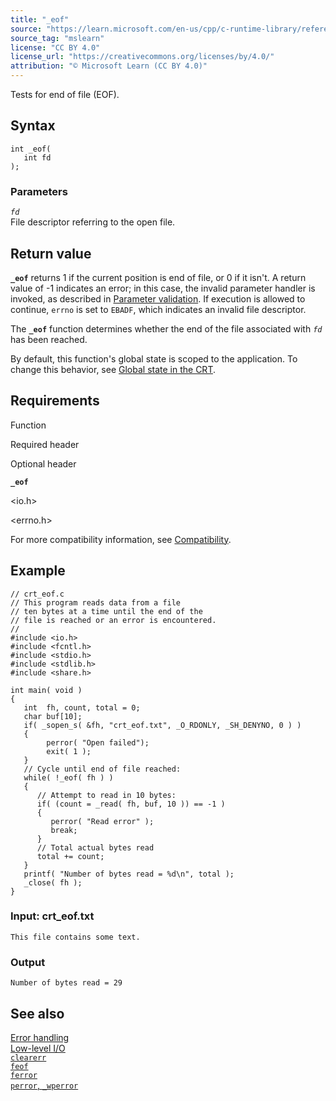 ```yaml
---
title: "_eof"
source: "https://learn.microsoft.com/en-us/cpp/c-runtime-library/reference/eof?view=msvc-170"
source_tag: "mslearn"
license: "CC BY 4.0"
license_url: "https://creativecommons.org/licenses/by/4.0/"
attribution: "© Microsoft Learn (CC BY 4.0)"
---
```

Tests for end of file (EOF).

## Syntax

```
int _eof(
   int fd
);
```

### Parameters

_`fd`_  
File descriptor referring to the open file.

## Return value

**`_eof`** returns 1 if the current position is end of file, or 0 if it isn't. A return value of -1 indicates an error; in this case, the invalid parameter handler is invoked, as described in [Parameter validation](https://learn.microsoft.com/en-us/cpp/c-runtime-library/parameter-validation?view=msvc-170). If execution is allowed to continue, `errno` is set to `EBADF`, which indicates an invalid file descriptor.

The **`_eof`** function determines whether the end of the file associated with _`fd`_ has been reached.

By default, this function's global state is scoped to the application. To change this behavior, see [Global state in the CRT](https://learn.microsoft.com/en-us/cpp/c-runtime-library/global-state?view=msvc-170).

## Requirements

Function

Required header

Optional header

**`_eof`**

<io.h>

<errno.h>

For more compatibility information, see [Compatibility](https://learn.microsoft.com/en-us/cpp/c-runtime-library/compatibility?view=msvc-170).

## Example

```
// crt_eof.c
// This program reads data from a file
// ten bytes at a time until the end of the
// file is reached or an error is encountered.
//
#include <io.h>
#include <fcntl.h>
#include <stdio.h>
#include <stdlib.h>
#include <share.h>

int main( void )
{
   int  fh, count, total = 0;
   char buf[10];
   if( _sopen_s( &fh, "crt_eof.txt", _O_RDONLY, _SH_DENYNO, 0 ) )
   {
        perror( "Open failed");
        exit( 1 );
   }
   // Cycle until end of file reached:
   while( !_eof( fh ) )
   {
      // Attempt to read in 10 bytes:
      if( (count = _read( fh, buf, 10 )) == -1 )
      {
         perror( "Read error" );
         break;
      }
      // Total actual bytes read
      total += count;
   }
   printf( "Number of bytes read = %d\n", total );
   _close( fh );
}
```

### Input: crt\_eof.txt

```
This file contains some text.
```

### Output

```
Number of bytes read = 29
```

## See also

[Error handling](https://learn.microsoft.com/en-us/cpp/c-runtime-library/error-handling-crt?view=msvc-170)  
[Low-level I/O](https://learn.microsoft.com/en-us/cpp/c-runtime-library/low-level-i-o?view=msvc-170)  
[`clearerr`](https://learn.microsoft.com/en-us/cpp/c-runtime-library/reference/clearerr?view=msvc-170)  
[`feof`](https://learn.microsoft.com/en-us/cpp/c-runtime-library/reference/feof?view=msvc-170)  
[`ferror`](https://learn.microsoft.com/en-us/cpp/c-runtime-library/reference/ferror?view=msvc-170)  
[`perror`, `_wperror`](https://learn.microsoft.com/en-us/cpp/c-runtime-library/reference/perror-wperror?view=msvc-170)